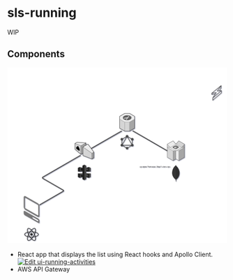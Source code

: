 # sls-running

WIP

## Components

![components](./docs/solution_diagram.svg "Logo Title Text 1")


- React app that displays the list using React hooks and Apollo Client. [![Edit ui-running-activities](https://codesandbox.io/static/img/play-codesandbox.svg)](https://codesandbox.io/s/m98lplo5y)
- AWS API Gateway
